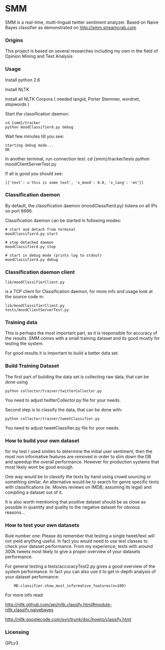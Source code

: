 SMM
==========

SMM is a real-time, multi-lingual twitter sentiment analyzer. Based on Naive Bayes classifier as demonstrated on http://smm.streamcrab.com


### Origins

This project is based on several researches including my own in the field of Opinion Mining and Text Analysis

### Usage

Install python 2.6

Install NLTK

Install all NLTK Corpora ( needed langid, Porter Stemmer, wordnet, stopwords )

Start the classification daemon:

	cd {smm}/tracker
	python moodClassifierd.py debug

Wait few minutes till you see:

	starting debug mode...
	OK

In another terminal, run connection test:
        cd {smm}/tracker/tests
	python moodClientServerTest.py

If all is good you should see:

	[{'text': u'this is some text', 'x_mood': 0.0, 'x_lang': 'en'}]


### Classification daemon
By default, the classification daemon (moodClassifierd.py) listens on all IPs on port 6666.

Classification daemon can be started in following modes:

	# start and detach from terminal
	moodClassifierd.py start

	# stop detached daemon
	moodClassifierd.py stop

	# start in debug mode (prints log to stdout)
	moodClassifierd.py debug


### Classification daemon client

	lib/moodClassifierClient.py

is a TCP client for Classification daemon, for more info and usage look at the source code in:

	lib/moodClassifierClient.py
	tests/moodClientServerTest.py


### Training data
This is perhaps the most important part, as it is responsible for accuracy of the results. SMM comes with a small training dataset and its good mostly for testing the system.

For good results it is important to build a better data set.


### Build Training Dataset

The first part of building the data set is collecting raw data, that can be done using

	python collector/trainer/twitterCollector.py

You need to adjust twitterCollector.py file for your needs.


Second step is to classify the data, that can be done with:

	python collector/trainer/tweetClassifier.py

You need to adjust tweetClassifier.py file for your needs.

### How to build your own dataset
for my test I used smilies to determine the initial user sentiment, then the most non informative features are removed in order to slim down the DB and speedup the overall performance.
However for production systems that most likely wont be good enough.

One way would be to classify the texts by hand using crowd sourcing or something similar.
An alternative would be to search for genre specific texts with classifications (ie. Movies reviews on IMDB; assuming its legal) and compiling a dataset out of it.

It is also worth mentioning that positive dataset should be as close as possible in quantity and quality to the negative dataset for obvious reasons...


### How to test your own datasets

Rule number one:  Please do remember that testing a single tweet/text will not yield anything useful. In fact you would need to use test classes to check your dataset performance. From my experience, tests with around 300k tweets most likely to give a proper overview of your datasets performance.

For general testing a tests/accuracyTest2.py gives a good overview of the system performance. In fact you can also use it to get in-depth analysis of your dataset performance:

		MD.classifier.show_most_informative_features(n=100)


For more info read:

http://nltk.github.com/api/nltk.classify.html#module-nltk.classify.naivebayes

http://nltk.googlecode.com/svn/trunk/doc/howto/classify.html



### Licensing
GPLv3
